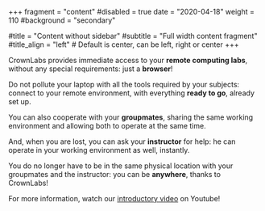 +++
fragment = "content"
#disabled = true
date = "2020-04-18"
weight = 110
#background = "secondary"

#title = "Content without sidebar"
#subtitle = "Full width content fragment"
#title_align = "left" # Default is center, can be left, right or center
+++


CrownLabs provides immediate access to your **remote computing labs**, without any special requirements: just a **browser**!

Do not pollute your laptop with all the tools required by your subjects: connect to your remote environment, with everything **ready to go**, already set up.

You can also cooperate with your **groupmates**, sharing the same working environment and allowing both to operate at the same time.

And, when you are lost, you can ask your **instructor** for help: he can operate in your working environment as well, instantly.

You do no longer have to be in the same physical location with your groupmates and the instructor: you can be **anywhere**, thanks to CrownLabs!

For more information, watch our [introductory video](https://youtu.be/i7fqga7xQv0) on Youtube!

